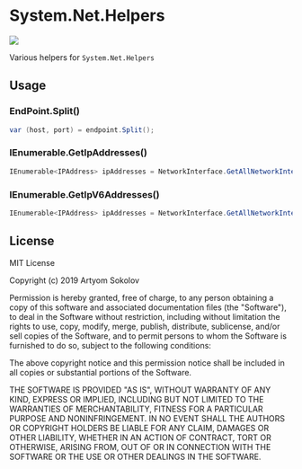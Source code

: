 # System.Net.Helpers

[![](https://img.shields.io/nuget/v/System.Net.Helpers.svg?label=System.Net.Helpers&style=flat)](https://www.nuget.org/packages/System.Net.Helpers/)

Various helpers for `System.Net.Helpers`

## Usage

### EndPoint.Split()

```csharp
var (host, port) = endpoint.Split();
```

### IEnumerable<NetworkInterface>.GetIpAddresses()

```csharp
IEnumerable<IPAddress> ipAddresses = NetworkInterface.GetAllNetworkInterfaces().GetIpAddresses();
```

### IEnumerable<NetworkInterface>.GetIpV6Addresses()

```csharp
IEnumerable<IPAddress> ipAddresses = NetworkInterface.GetAllNetworkInterfaces().GetIpV6Addresses();
```

## License

MIT License

Copyright (c) 2019 Artyom Sokolov

Permission is hereby granted, free of charge, to any person obtaining a copy
of this software and associated documentation files (the "Software"), to deal
in the Software without restriction, including without limitation the rights
to use, copy, modify, merge, publish, distribute, sublicense, and/or sell
copies of the Software, and to permit persons to whom the Software is
furnished to do so, subject to the following conditions:

The above copyright notice and this permission notice shall be included in all
copies or substantial portions of the Software.

THE SOFTWARE IS PROVIDED "AS IS", WITHOUT WARRANTY OF ANY KIND, EXPRESS OR
IMPLIED, INCLUDING BUT NOT LIMITED TO THE WARRANTIES OF MERCHANTABILITY,
FITNESS FOR A PARTICULAR PURPOSE AND NONINFRINGEMENT. IN NO EVENT SHALL THE
AUTHORS OR COPYRIGHT HOLDERS BE LIABLE FOR ANY CLAIM, DAMAGES OR OTHER
LIABILITY, WHETHER IN AN ACTION OF CONTRACT, TORT OR OTHERWISE, ARISING FROM,
OUT OF OR IN CONNECTION WITH THE SOFTWARE OR THE USE OR OTHER DEALINGS IN THE
SOFTWARE.